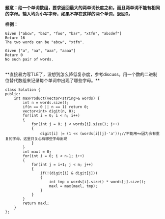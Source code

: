 **题意：给一个单词数组，要求返回最大的两单词长度之和，而且两单词不能有相同的字母。输入均为小写字母，如果不存在这样的两个单词，返回0。**

**样例：**
```
Given ["abcw", "baz", "foo", "bar", "xtfn", "abcdef"]
Return 16
The two words can be "abcw", "xtfn".

Given ["a", "aa", "aaa", "aaaa"]
Return 0
No such pair of words.
```

<br/>
**直接暴力写TLE了，没想到怎么降低复杂度，参考discuss。用一个数的二进制位替代数组来记录每个单词中出现了哪些字母。**

```
class Solution {
public:
    int maxProduct(vector<string>& words) {
        int n = words.size();
        if(n == 0 || n == 1) return 0;
        vector<int> digit(n, 0);
        for(int i = 0; i < n; i++)
        {
            for(int j = 0; j < words[i].size(); j++)
            {
                digit[i] |= (1 << (words[i][j]-'a'));//不能用+=因为会有重复的字母，这里只关心有哪些字母出现
            }
        }
        int maxl = 0;
        for(int i = 0; i < n-1; i++)
        {
            for(int j = i+1; j < n; j++)
            {
                if(!(digit[i] & digit[j]))
                {
                    int tmp = words[i].size() * words[j].size();
                    maxl = max(maxl, tmp);
                }
            }
        }
        return maxl;
    }
};
```
